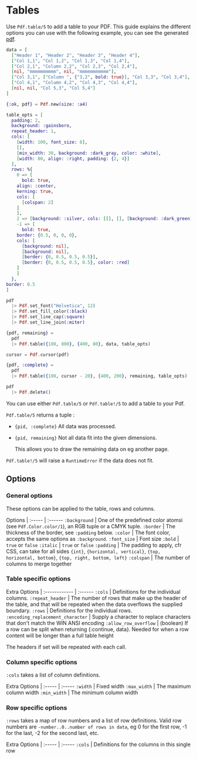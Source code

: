 # Tables

Use `Pdf.table/5` to add a table to your PDF.
This guide explains the different options you can use with the following example, you can see the generated [pdf](assets/table.pdf).

```elixir
data = [
  ["Header 1", "Header 2", "Header 3", "Header 4"],
  ["Col 1,1", "Col 1,2", "Col 1,3", "Col 1,4"],
  ["Col 2,1", "Column 2,2", "Col 2,3", "Col 2,4"],
  [nil, "mmmmmmmmmm", nil, "mmmmmmmmmmm"],
  ["Col 3,1", ["Column ", {"3,2", bold: true}], "Col 3,3", "Col 3,4"],
  ["Col 4,1", "Column 4,2", "Col 4,3", "Col 4,4"],
  [nil, nil, "Col 5,3", "Col 5,4"]
]

{:ok, pdf} = Pdf.new(size: :a4)

table_opts = [
  padding: 2,
  background: :gainsboro,
  repeat_header: 1,
  cols: [
    [width: 100, font_size: 8],
    [],
    [min_width: 30, background: :dark_gray, color: :white],
    [width: 80, align: :right, padding: {2, 4}]
  ],
  rows: %{
    0 => [
      bold: true,
    align: :center,
    kerning: true,
    cols: [
      [colspan: 2]
    ]
    ],
    2 => [background: :silver, cols: [[], [], [background: :dark_green]]],
    -1 => [
      bold: true,
    border: {0.5, 0, 0, 0},
    cols: [
      [background: nil],
      [background: nil],
      [border: {0, 0.5, 0.5, 0.5}],
      [border: {0, 0.5, 0.5, 0.5}, color: :red]
    ]
    ]
  },
border: 0.5
]

pdf
  |> Pdf.set_font("Helvetica", 12)
  |> Pdf.set_fill_color(:black)
  |> Pdf.set_line_cap(:square)
  |> Pdf.set_line_join(:miter)

{pdf, remaining} =
  pdf
  |> Pdf.table({100, 800}, {400, 80}, data, table_opts)

cursor = Pdf.cursor(pdf)

{pdf, :complete} =
  pdf
  |> Pdf.table({100, cursor - 20}, {400, 200}, remaining, table_opts)

pdf
  |> Pdf.delete()
```

You can use either `Pdf.table/5` or `Pdf.table!/5` to add a table to your Pdf.

`Pdf.table/5` returns a tuple :

- `{pid, :complete}` All data was processed.
- `{pid, remaining}` Not all data fit into the given dimensions.

  This allows you to draw the remaining data on eg another page.

`Pdf.table!/5` will raise a `RuntimeError` if the data does not fit.

## Options

### General options
These options can be applied to the table, rows and columns.

Options |
:----- | :------
`:background` | One of the predefined color atomsi (see `Pdf.Color.color/1`), an RGB tuple or a CMYK tuple.
`:border` | The thickness of the border, see `:padding` below.
`:color` | The font color, accepts the same options as `:background`.
`:font_size` | Font size
`:bold` | `true` or `false`
`:italic` | `true` or `false`
`:padding` | The padding to apply, cfr CSS, can take for all sides `{int}`, `{horizontal, vertical}`, `{top, horizontal, bottom}`, `{top, right, bottom, left}`
`:colspan` | The number of columns to merge together

### Table specific options

Extra Options |
:------------ | :------
`:cols` | Definitions for the individual columns.
`:repeat_header` | The number of rows that make up the header of the table, and that will be repeated when the data overflows the supplied boundary.
`:rows` | Definitions for the individual rows.
`:encoding_replacement_character` | Supply a character to replace characters that don't match the WIN ANSI encoding
`:allow_row_overflow` | (boolean) If a row can be split when returning {:continue, data}. Needed for when a row content will be longer than a full table height

The headers if set will be repeated with each call.

### Column specific options
`:cols` takes a list of column definitions.

Extra Options |
:----- | :-----
`:width` | Fixed width
`:max_width` | The maximum column width
`:min_width` | The minimum column width

### Row specific options
`:rows` takes a map of row numbers and a list of row definitions.
Valid row numbers are `-number..0..number of rows in data`, eg 0 for the first row, -1 for the last, -2 for the second last, etc.


Extra Options |
:----- | :-----
`:cols` | Definitions for the columns in this single row
